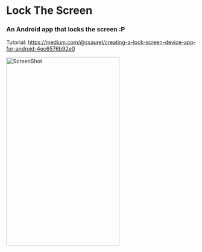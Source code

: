 # Lock The Screen

### An Android app that locks the screen :P

Tutorial:
https://medium.com/@ssaurel/creating-a-lock-screen-device-app-for-android-4ec6576b92e0

<img src="https://dl2.pushbulletusercontent.com/qQQqS0jDGymDZ5JF8uGY63MfkUUGNS8h/Screenshot_20180825-214654.png" width=300 height=500 alt="ScreenShot"/>

